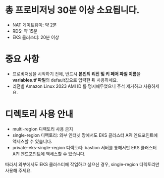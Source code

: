 # 총 프로비저닝 30분 이상 소요됩니다.

- NAT 게이트웨이: 약 2분
- RDS: 약 15분
- EKS 클러스터: 20분 이상
# 중요 사항
- 프로비저닝을 시작하기 전에, 반드시 **본인의 리전 및 키 페어 파일 이름**을 **variables.tf 파일**의 default값으로 입력한 뒤 사용하세요.
- 리전별 Amazon Linux 2023 AMI ID 를 명시해두었으니 주석 제거하고 사용하세요.

# 디렉토리 사용 안내
- multi-region 디렉토리 사용 금지
- single-region 디렉토리: 외부 인터넷 망에서도 EKS 클러스터 API 엔드포인트에 액세스할 수 있습니다.
- private-eks-single-region 디렉토리: bastion 서버를 통해서만 EKS 클러스터 API 엔드포인트에 액세스할 수 있습니다.

따라서 외부에서도 EKS 클러스터에 작업하고 싶으신 경우, single-region 디렉토리만 사용해 주세요.

